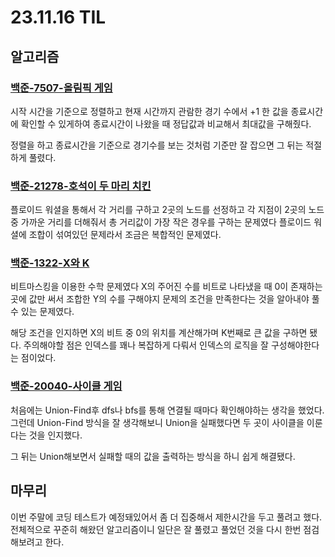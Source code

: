 # 23.11.16 TIL

## 알고리즘

### [백준-7507-올림픽 게임 ](https://www.acmicpc.net/problem/7507)

시작 시간을 기준으로 정렬하고 현재 시간까지 관람한 경기 수에서 +1 한 값을 종료시간에 확인할 수 있게하여 종료시간이 나왔을 때 정답값과 비교해서 최대값을 구해줬다.

정렬을 하고 종료시간을 기준으로 경기수를 보는 것처럼 기준만 잘 잡으면 그 뒤는 적절하게 풀렸다.

### [백준-21278-호석이 두 마리 치킨](https://www.acmicpc.net/problem/21278)

플로이드 워셜을 통해서 각 거리를 구하고 2곳의 노드를 선정하고 각 지점이 2곳의 노드 중 가까운 거리를 더해줘서 총 거리값이 가장 작은 경우를 구하는 문제였다 플로이드 워셜에 조합이 섞여있던 문제라서 조금은 복합적인 문제였다.

### [백준-1322-X와 K](https://www.acmicpc.net/problem/1322)

비트마스킹을 이용한 수학 문제였다 X의 주어진 수를 비트로 나타냈을 때 0이 존재하는 곳에 값만 써서 조합한 Y의 수를 구해야지 문제의 조건을 만족한다는 것을 알아내야 풀 수 있는 문제였다.

해당 조건을 인지하면 X의 비트 중 0의 위치를 계산해가며 K번째로 큰 값을 구하면 됐다. 주의해야할 점은 인덱스를 꽤나 복잡하게 다뤄서 인덱스의 로직을 잘 구성해야한다는 점이었다.

### [백준-20040-사이클 게임](https://www.acmicpc.net/problem/20040)

처음에는 Union-Find후 dfs나 bfs를 통해 연결될 때마다 확인해야하는 생각을 했었다.<br>
그런데 Union-Find 방식을 잘 생각해보니 Union을 실패했다면 두 곳이 사이클을 이룬다는 것을 인지했다.

그 뒤는 Union해보면서 실패할 때의 값을 출력하는 방식을 하니 쉽게 해결됐다.

## 마무리

이번 주말에 코딩 테스트가 예정돼있어서 좀 더 집중해서 제한시간을 두고 풀려고 했다. 전체적으로 꾸준히 해왔던 알고리즘이니 일단은 잘 풀렸고 풀었던 것을 다시 한번 점검해보려고 한다.
